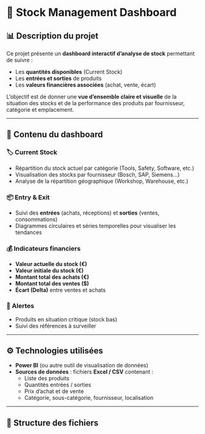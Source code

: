 # 🧾 Stock Management Dashboard

## 📊 Description du projet
Ce projet présente un **dashboard interactif d’analyse de stock** permettant de suivre :
- Les **quantités disponibles** (Current Stock)  
- Les **entrées et sorties** de produits  
- Les **valeurs financières associées** (achat, vente, écart)  

L’objectif est de donner une **vue d’ensemble claire et visuelle** de la situation des stocks et de la performance des produits par fournisseur, catégorie et emplacement.

---

## 🧩 Contenu du dashboard

### 🏷️ Current Stock
- Répartition du stock actuel par catégorie (Tools, Safety, Software, etc.)  
- Visualisation des stocks par fournisseur (Bosch, SAP, Siemens…)  
- Analyse de la répartition géographique (Workshop, Warehouse, etc.)

### 📦 Entry & Exit
- Suivi des **entrées** (achats, réceptions) et **sorties** (ventes, consommations)  
- Diagrammes circulaires et séries temporelles pour visualiser les tendances

### 💰 Indicateurs financiers
- **Valeur actuelle du stock (€)**  
- **Valeur initiale du stock (€)**  
- **Montant total des achats (€)**  
- **Montant total des ventes ($)**  
- **Écart (Delta)** entre ventes et achats

### 🚨 Alertes
- Produits en situation critique (stock bas)  
- Suivi des références à surveiller

---

## ⚙️ Technologies utilisées
- **Power BI** (ou autre outil de visualisation de données)  
- **Sources de données** : fichiers **Excel / CSV** contenant :  
  - Liste des produits  
  - Quantités entrées / sorties  
  - Prix d’achat et de vente  
  - Catégorie, sous-catégorie, fournisseur, localisation  

---

## 📁 Structure des fichiers
